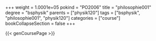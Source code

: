 +++
weight = 1.0001e+05
pokind = "PO2006"
title = "philosophie001"
degree = "bsphysik"
parents = ["physik120"]
tags = ["bsphysik", "philosophie001", "physik120"]
categories = ["course"]
bookCollapseSection = false
+++

{{< genCoursePage >}}
